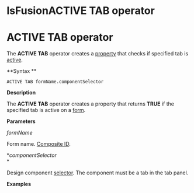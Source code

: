# lsFusionACTIVE TAB operator

# ACTIVE TAB operator

The **ACTIVE TAB** operator creates a [property](Properties.md) that checks if specified tab is [active](Activity_ACTIVE_.md).

**Syntax **

    ACTIVE TAB formName.componentSelector

**Description**

The **ACTIVE TAB** operator creates a property that returns **TRUE** if the specified tab is active on a [form](Forms.md). 

**Parameters**

*formName*

Form name. [Composite ID](IDs_1573053.html#IDs-cid).

**componentSelector*  
*

Design component [selector](DESIGN-instruction_4718609.html#DESIGNinstruction-id-ИнструкцияDESIGN-selector). The component must be a tab in the tab panel.

**Examples**


